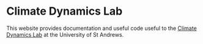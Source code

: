 # Climate Dynamics Lab

This website provides documentation and useful code useful to the 
[Climate Dynamics Lab](https://sites.google.com/view/climate-dynamics-lab) at the University of St Andrews.

